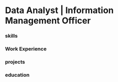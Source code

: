 # Data Analyst | Information Management Officer
### skills
### Work Experience
### projects
### education

